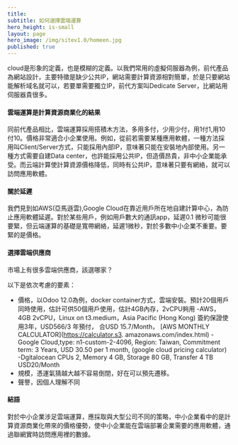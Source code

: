 ```yaml
---
title: 
subtitle: 如何選擇雲端運算
hero_height: is-small
layout: page
hero_image: /img/sitev1.0/homeen.jpg
published: true
---
```


cloud是形象的定義，也是模糊的定義。以我們常用的虛擬伺服器為例，前代產品為網站設計，主要特徵是缺少公共IP，網站需要計算資源相對簡單，於是只要網站能解析域名就可以，若要單需要獨立IP，前代方案叫Dedicate Server，比網站用伺服器貴很多。

#### 雲端運算是計算資源商業化的結果

同前代產品相比，雲端運算採用搭積木方法，多用多付，少用少付，用1付1,用10付10。價格非常適合小企業使用。例如，從前若需要某種應用軟體，一種方法採用叫Client/Server方式，只能採用內部IP，意味著只能在安裝地內部使用。另一種方式需要自建Data center，也許能採用公共IP，但造價昂貴，非中小企業能承受。而云端計算使計算資源價格降低，同時有公共IP，意味著只要有網絡，就可以訪問應用軟體。

#### 關於延遲

我們見到如AWS(亞馬遜雲),Google Cloud在靠近用戶所在地自建計算中心，為防止應用軟體延遲。對於某些用戶，例如用戶數大的通訊app，延遲0.1 微秒可能很要緊，但云端運算的基礎是寬帶網絡，延遲1微秒，對於多數中小企業不重要。要緊的是價格。

#### 選擇雲端供應商

市場上有很多雲端供應商，該選哪家？

以下是依次考慮的要素：

- 價格，以Odoo 12.0為例，docker container方式，雲端安裝。預計20個用戶同時使用，估計可供50個用戶使用，估計4GB內存，2vCPU夠用
-AWS， 4GB 2vCPU，Linux on t3.medium，Asia Pacific (Hong Kong) 簽約保證使用3年，USD566/3 年預付， 合USD 15.7/Month， [AWS MONTHLY CALCULATOR](https://calculator.s3. amazonaws.com/index.html)
-Google Cloud,type: n1-custom-2-4096, Region: Taiwan, Commitment term: 3 Years, USD 30.50 per 1 month, (google cloud pricing calculator)
-Dgitalocean CPUs 2, Memory 4 GB, Storage 80 GB, Transfer 4 TB USD20/Month
- 規模，憑運氣猜越大越不容易倒閉，好在可以預先遷移。
- 聲譽，因個人理解不同

#### 結語

對於中小企業涉足雲端運算，應採取與大型公司不同的策略，中小企業看中的是計算資源商業化帶來的價格優勢，使中小企業能在雲端部署企業需要的應用軟體，通過聯網實時訪問應用裡的數據。
